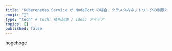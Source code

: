 ```yaml
---
title: "Kuberenetes Service が NodePort の場合、クラスタ内ネットワークの制限と外部アクセスを両立できない"
emoji: "🦢"
type: "tech" # tech: 技術記事 / idea: アイデア
topics: []
published: false
---
```


hogehoge